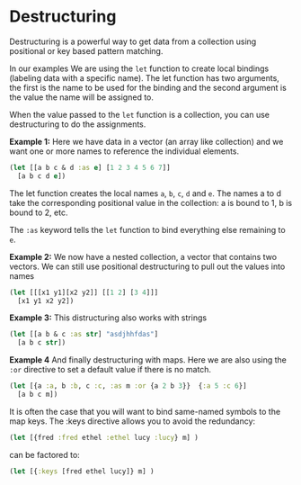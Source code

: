 # Destructuring

Destructuring is a powerful way to get data from a collection using positional or key based pattern matching.

In our examples We are using the `let` function to create local bindings (labeling data with a specific name).  The let function has two arguments, the first is the name to be used for the binding and the second argument is the value the name will be assigned to.

When the value passed to the `let` function is a collection, you can use destructuring to do the assignments.

**Example 1:**
Here we have data in a vector (an array like collection) and we want one or more names to reference the individual elements.

```clojure
(let [[a b c & d :as e] [1 2 3 4 5 6 7]]
  [a b c d e])
```

The let function creates the local names `a`, `b`, `c`, `d` and `e`.  The names a to d take the corresponding positional value in the collection: a is bound to 1, b is bound to 2, etc.

The `:as` keyword tells the `let` function to bind everything else remaining to `e`.


**Example 2:**
We now have a nested collection, a vector that contains two vectors.  We can still use positional destructuring to pull out the values into names

```clojure
(let [[[x1 y1][x2 y2]] [[1 2] [3 4]]]
  [x1 y1 x2 y2])
```

**Example 3:**
This distructuring also works with strings

```clojure
(let [[a b & c :as str] "asdjhhfdas"]
  [a b c str])
```

**Example 4**
And finally destructuring with maps.  Here we are also using the `:or` directive to set a default value if there is no match.

```clojure
(let [{a :a, b :b, c :c, :as m :or {a 2 b 3}}  {:a 5 :c 6}]
  [a b c m])
```

It is often the case that you will want to bind same-named symbols to the map keys. The :keys directive allows you to avoid the redundancy:

```clojure
(let [{fred :fred ethel :ethel lucy :lucy} m] )
```
 can be factored to:

```clojure
(let [{:keys [fred ethel lucy]} m] )
```
